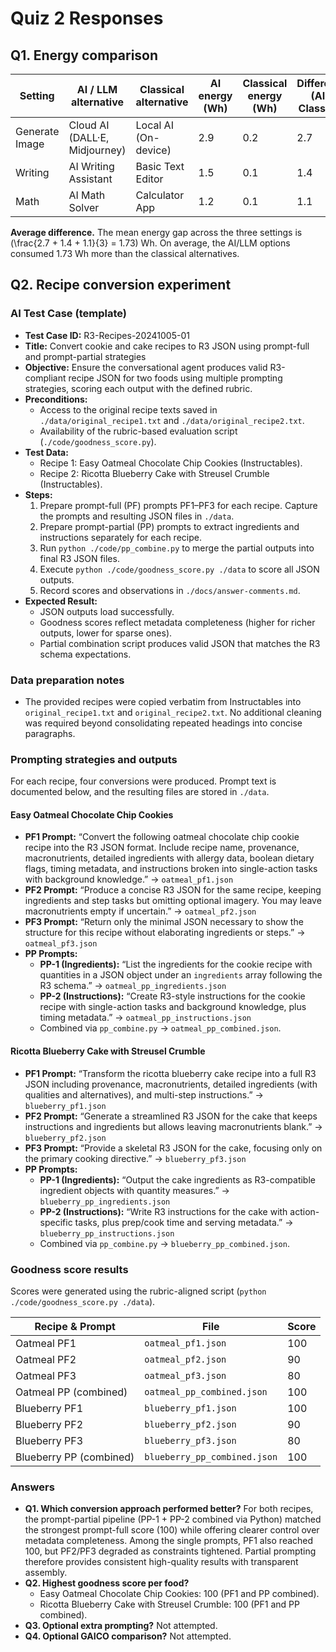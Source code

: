 # Quiz 2 Responses

## Q1. Energy comparison
| Setting | AI / LLM alternative | Classical alternative | AI energy (Wh) | Classical energy (Wh) | Difference (AI - Classical) |
| --- | --- | --- | --- | --- | --- |
| Generate Image | Cloud AI (DALL·E, Midjourney) | Local AI (On-device) | 2.9 | 0.2 | 2.7 |
| Writing | AI Writing Assistant | Basic Text Editor | 1.5 | 0.1 | 1.4 |
| Math | AI Math Solver | Calculator App | 1.2 | 0.1 | 1.1 |

**Average difference.** The mean energy gap across the three settings is \(\frac{2.7 + 1.4 + 1.1}{3} = 1.73\) Wh. On average, the AI/LLM options consumed 1.73 Wh more than the classical alternatives.

## Q2. Recipe conversion experiment

### AI Test Case (template)
- **Test Case ID:** R3-Recipes-20241005-01
- **Title:** Convert cookie and cake recipes to R3 JSON using prompt-full and prompt-partial strategies
- **Objective:** Ensure the conversational agent produces valid R3-compliant recipe JSON for two foods using multiple prompting strategies, scoring each output with the defined rubric.
- **Preconditions:**
  - Access to the original recipe texts saved in `./data/original_recipe1.txt` and `./data/original_recipe2.txt`.
  - Availability of the rubric-based evaluation script (`./code/goodness_score.py`).
- **Test Data:**
  - Recipe 1: Easy Oatmeal Chocolate Chip Cookies (Instructables).
  - Recipe 2: Ricotta Blueberry Cake with Streusel Crumble (Instructables).
- **Steps:**
  1. Prepare prompt-full (PF) prompts PF1–PF3 for each recipe. Capture the prompts and resulting JSON files in `./data`.
  2. Prepare prompt-partial (PP) prompts to extract ingredients and instructions separately for each recipe.
  3. Run `python ./code/pp_combine.py` to merge the partial outputs into final R3 JSON files.
  4. Execute `python ./code/goodness_score.py ./data` to score all JSON outputs.
  5. Record scores and observations in `./docs/answer-comments.md`.
- **Expected Result:**
  - JSON outputs load successfully.
  - Goodness scores reflect metadata completeness (higher for richer outputs, lower for sparse ones).
  - Partial combination script produces valid JSON that matches the R3 schema expectations.

### Data preparation notes
- The provided recipes were copied verbatim from Instructables into `original_recipe1.txt` and `original_recipe2.txt`. No additional cleaning was required beyond consolidating repeated headings into concise paragraphs.

### Prompting strategies and outputs
For each recipe, four conversions were produced. Prompt text is documented below, and the resulting files are stored in `./data`.

#### Easy Oatmeal Chocolate Chip Cookies
- **PF1 Prompt:** “Convert the following oatmeal chocolate chip cookie recipe into the R3 JSON format. Include recipe name, provenance, macronutrients, detailed ingredients with allergy data, boolean dietary flags, timing metadata, and instructions broken into single-action tasks with background knowledge.” → `oatmeal_pf1.json`
- **PF2 Prompt:** “Produce a concise R3 JSON for the same recipe, keeping ingredients and step tasks but omitting optional imagery. You may leave macronutrients empty if uncertain.” → `oatmeal_pf2.json`
- **PF3 Prompt:** “Return only the minimal JSON necessary to show the structure for this recipe without elaborating ingredients or steps.” → `oatmeal_pf3.json`
- **PP Prompts:**
  - **PP-1 (Ingredients):** “List the ingredients for the cookie recipe with quantities in a JSON object under an `ingredients` array following the R3 schema.” → `oatmeal_pp_ingredients.json`
  - **PP-2 (Instructions):** “Create R3-style instructions for the cookie recipe with single-action tasks and background knowledge, plus timing metadata.” → `oatmeal_pp_instructions.json`
  - Combined via `pp_combine.py` → `oatmeal_pp_combined.json`.

#### Ricotta Blueberry Cake with Streusel Crumble
- **PF1 Prompt:** “Transform the ricotta blueberry cake recipe into a full R3 JSON including provenance, macronutrients, detailed ingredients (with qualities and alternatives), and multi-step instructions.” → `blueberry_pf1.json`
- **PF2 Prompt:** “Generate a streamlined R3 JSON for the cake that keeps instructions and ingredients but allows leaving macronutrients blank.” → `blueberry_pf2.json`
- **PF3 Prompt:** “Provide a skeletal R3 JSON for the cake, focusing only on the primary cooking directive.” → `blueberry_pf3.json`
- **PP Prompts:**
  - **PP-1 (Ingredients):** “Output the cake ingredients as R3-compatible ingredient objects with quantity measures.” → `blueberry_pp_ingredients.json`
  - **PP-2 (Instructions):** “Write R3 instructions for the cake with action-specific tasks, plus prep/cook time and serving metadata.” → `blueberry_pp_instructions.json`
  - Combined via `pp_combine.py` → `blueberry_pp_combined.json`.

### Goodness score results
Scores were generated using the rubric-aligned script (`python ./code/goodness_score.py ./data`).

| Recipe & Prompt | File | Score |
| --- | --- | --- |
| Oatmeal PF1 | `oatmeal_pf1.json` | 100 |
| Oatmeal PF2 | `oatmeal_pf2.json` | 90 |
| Oatmeal PF3 | `oatmeal_pf3.json` | 80 |
| Oatmeal PP (combined) | `oatmeal_pp_combined.json` | 100 |
| Blueberry PF1 | `blueberry_pf1.json` | 100 |
| Blueberry PF2 | `blueberry_pf2.json` | 90 |
| Blueberry PF3 | `blueberry_pf3.json` | 80 |
| Blueberry PP (combined) | `blueberry_pp_combined.json` | 100 |

### Answers
- **Q1. Which conversion approach performed better?** For both recipes, the prompt-partial pipeline (PP-1 + PP-2 combined via Python) matched the strongest prompt-full score (100) while offering clearer control over metadata completeness. Among the single prompts, PF1 also reached 100, but PF2/PF3 degraded as constraints tightened. Partial prompting therefore provides consistent high-quality results with transparent assembly.
- **Q2. Highest goodness score per food?**
  - Easy Oatmeal Chocolate Chip Cookies: 100 (PF1 and PP combined).
  - Ricotta Blueberry Cake with Streusel Crumble: 100 (PF1 and PP combined).
- **Q3. Optional extra prompting?** Not attempted.
- **Q4. Optional GAICO comparison?** Not attempted.
